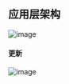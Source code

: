 应用层架构
---------------

![image](https://cloud.githubusercontent.com/assets/4953205/8447033/29d3e810-1fe5-11e5-8165-c5b6e584b802.png)

#### 更新

![image](https://cloud.githubusercontent.com/assets/4953205/9106982/956b66c4-3c56-11e5-9b86-846f70fcf130.png)

